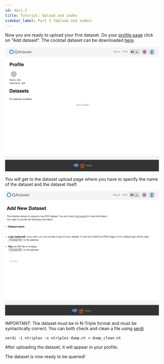 ```yaml
---
id: doc1.3
title: Tutorial: Upload and index
sidebar_label: Part 3 (Upload and index)
---
```


Now you are ready to upload your first dataset. On your [profile page](https://qanswer-frontend.univ-st-etienne.fr/user/profile) click on "Add dataset".
The cocktail dataset can be downloaded [here](/cocktails.nt).

![Profile0](/img/screenshots/Profile0.png)

You will get to the dataset upload page where you have to specify the name of the dataset and the dataset itself.

![Dataset](/img/screenshots/Dataset.png)

IMPORTANT: The dataset must be in N-Triple format and must be syntactically correct. You can both check and clean a file using [serdi](https://drobilla.net/software/serd)

```
serdi -i ntriples -o ntriples dump.nt > dump_clean.nt
```



After uploading the dataset, it will appear in your profile.

The dataset is now ready to be queried!